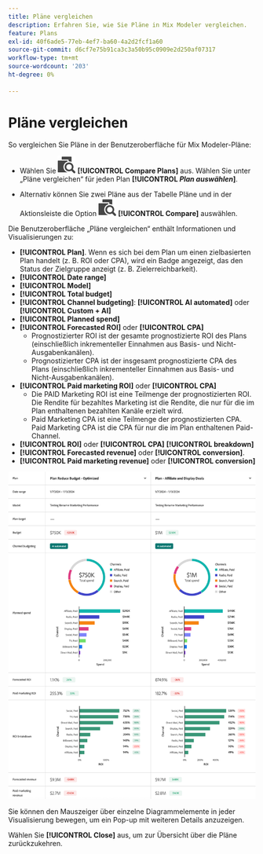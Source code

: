 ```yaml
---
title: Pläne vergleichen
description: Erfahren Sie, wie Sie Pläne in Mix Modeler vergleichen.
feature: Plans
exl-id: 40f6ade5-77eb-4ef7-ba60-4a2d2fcf1a60
source-git-commit: d6cf7e75b91ca3c3a50b95c0909e2d250af07317
workflow-type: tm+mt
source-wordcount: '203'
ht-degree: 0%

---
```


# Pläne vergleichen

So vergleichen Sie Pläne in der Benutzeroberfläche für Mix Modeler-Pläne:

* Wählen Sie ![Vergleichen](/help/assets/icons/Compare.svg) **[!UICONTROL Compare Plans]** aus. Wählen Sie unter „Pläne vergleichen“ für jeden Plan **[!UICONTROL _Plan auswählen_]**.

* Alternativ können Sie zwei Pläne aus der Tabelle Pläne und in der Aktionsleiste die Option ![Vergleichen](/help/assets/icons/Compare.svg) **[!UICONTROL Compare]** auswählen.

Die Benutzeroberfläche „Pläne vergleichen“ enthält Informationen und Visualisierungen zu:

* **[!UICONTROL Plan]**. Wenn es sich bei dem Plan um einen zielbasierten Plan handelt (z. B. ROI oder CPA), wird ein Badge angezeigt, das den Status der Zielgruppe anzeigt (z. B. Zielerreichbarkeit).
* **[!UICONTROL Date range]**
* **[!UICONTROL Model]**
* **[!UICONTROL Total budget]**
* **[!UICONTROL Channel budgeting]**: **[!UICONTROL AI automated]** oder **[!UICONTROL Custom + AI]**
* **[!UICONTROL Planned spend]**
* **[!UICONTROL Forecasted ROI]** oder **[!UICONTROL CPA]**
   * Prognostizierter ROI ist der gesamte prognostizierte ROI des Plans (einschließlich inkrementeller Einnahmen aus Basis- und Nicht-Ausgabenkanälen).
   * Prognostizierter CPA ist der insgesamt prognostizierte CPA des Plans (einschließlich inkrementeller Einnahmen aus Basis- und Nicht-Ausgabenkanälen).
* **[!UICONTROL Paid marketing ROI]** oder **[!UICONTROL CPA]**
   * Die PAID Marketing ROI ist eine Teilmenge der prognostizierten ROI. Die Rendite für bezahltes Marketing ist die Rendite, die nur für die im Plan enthaltenen bezahlten Kanäle erzielt wird.
   * Paid Marketing CPA ist eine Teilmenge der prognostizierten CPA. Paid Marketing CPA ist die CPA für nur die im Plan enthaltenen Paid-Channel.
* **[!UICONTROL ROI]** oder **[!UICONTROL CPA]** **[!UICONTROL breakdown]**
* **[!UICONTROL Forecasted revenue]** oder **[!UICONTROL conversion]**.
* **[!UICONTROL Paid marketing revenue]** oder **[!UICONTROL conversion]**



![Pläne vergleichen](/help/assets/compare-plans.png)

Sie können den Mauszeiger über einzelne Diagrammelemente in jeder Visualisierung bewegen, um ein Pop-up mit weiteren Details anzuzeigen.

Wählen Sie **[!UICONTROL Close]** aus, um zur Übersicht über die Pläne zurückzukehren.

